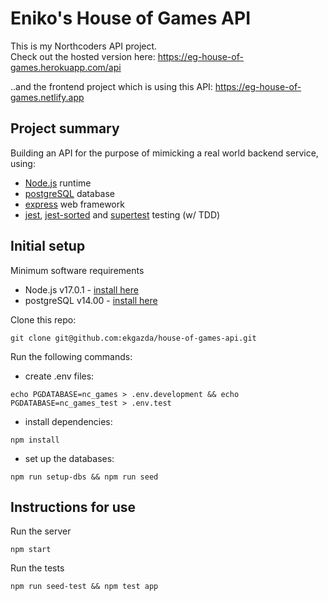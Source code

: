 # Eniko's House of Games API

This is my Northcoders API project.\
Check out the hosted version here: https://eg-house-of-games.herokuapp.com/api

..and the frontend project which is using this API: https://eg-house-of-games.netlify.app

## Project summary

Building an API for the purpose of mimicking a real world backend service, using:
- [Node.js](https://nodejs.org/en/) runtime 
- [postgreSQL](https://www.postgresql.org/) database 
- [express](https://expressjs.com/) web framework 
- [jest](https://jestjs.io/), [jest-sorted](https://www.npmjs.com/package/jest-sorted) and [supertest](https://www.npmjs.com/package/supertest) testing (w/ TDD)

## Initial setup

Minimum software requirements
- Node.js v17.0.1 - [install here](https://nodejs.dev/learn/how-to-install-nodejs)
- postgreSQL v14.00 - [install here](https://www.postgresql.org/download/)

Clone this repo:

`git clone git@github.com:ekgazda/house-of-games-api.git`

Run the following commands:

- create .env files:

`echo PGDATABASE=nc_games > .env.development && echo PGDATABASE=nc_games_test > .env.test`

- install dependencies:

`npm install`

- set up the databases:

`npm run setup-dbs && npm run seed`

## Instructions for use

Run the server

`npm start`

Run the tests

`npm run seed-test && npm test app`


